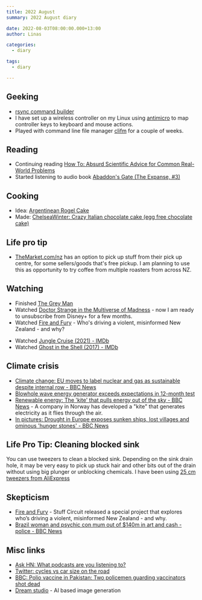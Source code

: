 ```yaml
---
title: 2022 August
summary: 2022 August diary

date: 2022-08-03T08:00:00.000+13:00
author: Linas

categories:
  - diary

tags:
  - diary

---
```


## Geeking

* [rsync command builder](https://www.rsyncinator.app/web)
* I have set up a wireless controller on my Linux using [antimicro](https://github.com/AntiMicro/antimicro) to map controller keys to keyboard and mouse actions.
* Played with command line file manager [clifm](https://github.com/leo-arch/clifm) for a couple of weeks.

## Reading

* Continuing reading [How To: Absurd Scientific Advice for Common Real-World Problems](https://www.goodreads.com/book/show/43852758-how-to)
* Started listening to audio book [Abaddon's Gate (The Expanse, #3)](https://www.goodreads.com/ca/book/show/16131032-abaddon-s-gate)

## Cooking

* Idea: [Argentinean Rogel Cake](https://food52.com/recipes/88058-torta-rogel-cake)
* Made: [ChelseaWinter: Crazy Italian chocolate cake (egg free chocolate cake)](http://chelseawinter.co.nz/egg-free-chocolate-cake/)

## Life pro tip

* [TheMarket.com/nz](https://TheMarket.com/nz) has an option to pick up stuff from their pick up centre, for some sellers/goods that's free pickup. I am planning to use this as opportunity to try coffee from multiple roasters from across NZ.

## Watching

- Finished [The Grey Man](https://www.imdb.com/title/tt1649418/)
- Watched [Doctor Strange in the Multiverse of Madness](https://m.imdb.com/title/tt9419884/) - now I am ready to unsubscribe from Disney+ for a few months.
- Watched [Fire and Fury](https://interactives.stuff.co.nz/2022/08/circuit/fire-and-fury-disinformation-in-new-zealand/) - Who's driving a violent, misinformed New Zealand - and why?
* Watched [Jungle Cruise (2021) - IMDb](https://www.imdb.com/title/tt0870154/)
* Watched [Ghost in the Shell (2017) - IMDb](https://www.imdb.com/title/tt1219827/)

## Climate crisis

* [Climate change: EU moves to label nuclear and gas as sustainable despite internal row - BBC News](https://www.bbc.com/news/world-europe-60229199)
* [Blowhole wave energy generator exceeds expectations in 12-month test](https://newatlas.com/energy/blowhole-wave-energy-generator/)
* [Renewable energy: The 'kite' that pulls energy out of the sky - BBC News](https://www.bbc.com/news/av/science-environment-62513387) - A company in Norway has developed a "kite" that generates electricity as it flies through the air.
* [In pictures: Drought in Europe exposes sunken ships, lost villages and ominous 'hunger stones' - BBC News](https://www.bbc.com/news/world-europe-62619397)


## Life Pro Tip: Cleaning blocked sink 

You can use tweezers to clean a blocked sink. Depending on the sink drain hole, it may be very easy to pick up stuck hair and other bits out of the drain without using big plunger or unblocking chemicals. I have been using [25 cm tweezers from AliExpress](https://www.aliexpress.com/item/32977947508.html)


## Skepticism 

* [Fire and Fury](https://interactives.stuff.co.nz/2022/08/circuit/fire-and-fury-disinformation-in-new-zealand/) - Stuff Circuit released a special project that explores who’s driving a violent, misinformed New Zealand - and why.
* [Brazil woman and psychic con mum out of $140m in art and cash - police - BBC News](https://www.bbc.com/news/world-latin-america-62500565)


## Misc links

* [Ask HN: What podcasts are you listening to?](https://news.ycombinator.com/item?id=32453544)
* [Twitter: cycles vs car size on the road](https://twitter.com/JamesNonchalant/status/1561650237403369472?t=3G84rnoxSu5yFHG1rNIgAg)
* [BBC: Polio vaccine in Pakistan: Two policemen guarding vaccinators shot dead](https://www.bbc.com/news/world-asia-62564326)
* [Dream studio](https://beta.dreamstudio.ai/dream) - AI based image generation